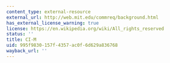```yaml
---
content_type: external-resource
external_url: http://web.mit.edu/commreq/background.html
has_external_license_warning: true
license: https://en.wikipedia.org/wiki/All_rights_reserved
status: ''
title: CI-M
uid: 995f9830-157f-4357-ac0f-6d629a836768
wayback_url: ''
---
```

